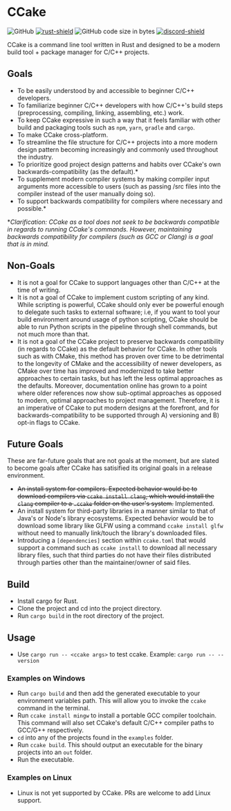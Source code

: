 [discord-shield]: https://img.shields.io/discord/1031520677787865108
[discord-invite]: https://discord.com/invite/xyaKBzarJs

[license]: https://img.shields.io/github/license/bvanseg/ccake
[code-size]: https://img.shields.io/github/languages/code-size/bvanseg/ccake

[rust-lang]: https://www.rust-lang.org/
[rust-shield]: https://img.shields.io/badge/Made%20with-Rust-1f425f.svg

# CCake

![GitHub][license]
[![rust-shield][]][rust-lang]
![GitHub code size in bytes][code-size]
[![discord-shield][]][discord-invite]

CCake is a command line tool written in Rust and designed to be a modern build tool + package manager for C/C++ projects.

## Goals

- To be easily understood by and accessible to beginner C/C++ developers.
- To familiarize beginner C/C++ developers with how C/C++'s build steps (preprocessing, compiling, linking, assembling, etc.) work.
- To keep CCake expressive in such a way that it feels familiar with other build and packaging tools such as `npm`, `yarn`, `gradle` and `cargo`.
- To make CCake cross-platform.
- To streamline the file structure for C/C++ projects into a more modern design pattern becoming increasingly and commonly used throughout the industry.
- To prioritize good project design patterns and habits over CCake's own backwards-compatibility (as the default).*
- To supplement modern compiler systems by making compiler input arguments more accessible to users (such as passing /src files into the compiler instead of the user manually doing so).
- To support backwards compatibility for compilers where necessary and possible.*

**Clarification: CCake as a tool does not seek to be backwards compatible in regards to running CCake's commands. However, maintaining backwards compatibility for compilers (such as GCC or Clang) is a goal that is in mind.*

## Non-Goals

- It is not a goal for CCake to support languages other than C/C++ at the time of writing.
- It is not a goal of CCake to implement custom scripting of any kind. While scripting is powerful, CCake should only ever be powerful enough to delegate such tasks to external software; i.e, if you want to tool your build environment around usage of python scripting, CCake should be able to run Python scripts in the pipeline through shell commands, but not much more than that.
- It is not a goal of the CCake project to preserve backwards compatibility (in regards to CCake) as the default behavior for CCake. In other tools such as with CMake, this method has proven over time to be detrimental to the longevity of CMake and the accessibility of newer developers, as CMake over time has improved and modernized to take better approaches to certain tasks, but has left the less optimal approaches as the defaults. Moreover, documentation online has grown to a point where older references now show sub-optimal approaches as opposed to modern, optimal approaches to project management. Therefore, it is an imperative of CCake to put modern designs at the forefront, and for backwards-compatibility to be supported through A) versioning and B) opt-in flags to CCake.

## Future Goals

These are far-future goals that are not goals at the moment, but are slated to become goals after CCake has satisified its original goals in a release environment.

- ~~An install system for compilers. Expected behavior would be to download compilers via `ccake install clang`, which would install the `clang` compiler to a `.ccake` folder on the user's system.~~ Implemented.
- An install system for third-party libraries in a manner similar to that of Java's or Node's library ecosystems. Expected behavior would be to download some library like GLFW using a command `ccake install glfw` without need to manually link/touch the library's downloaded files.
- Introducing a `[dependencies]` section within `ccake.toml` that would support a command such as `ccake install` to download all necessary library files, such that third parties do not have their files distributed through parties other than the maintainer/owner of said files.

## Build

- Install cargo for Rust.
- Clone the project and cd into the project directory.
- Run `cargo build` in the root directory of the project.

## Usage

- Use `cargo run -- <ccake args>` to test ccake. Example: `cargo run -- --version`

### Examples on Windows

- Run `cargo build` and then add the generated executable to your environment variables path. This will allow you to invoke the `ccake` command in the terminal.
- Run `ccake install mingw` to install a portable GCC compiler toolchain. This command will also set CCake's default C/C++ compiler paths to GCC/G++ respectively.
- `cd` into any of the projects found in the `examples` folder.
- Run `ccake build`. This should output an executable for the binary projects into an `out` folder.
- Run the executable.

### Examples on Linux

- Linux is not yet supported by CCake. PRs are welcome to add Linux support.
